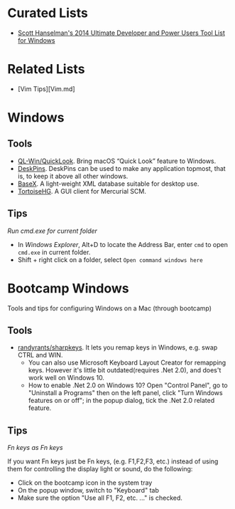 # Curated Lists

* [Scott Hanselman's 2014 Ultimate Developer and Power Users Tool List for Windows](http://www.hanselman.com/blog/ScottHanselmans2014UltimateDeveloperAndPowerUsersToolListForWindows.aspx)

# Related Lists

* [Vim Tips][Vim.md]

# Windows

## Tools

* [QL-Win/QuickLook](https://github.com/QL-Win/QuickLook/). Bring macOS “Quick Look” feature to Windows.
* [DeskPins](http://efotinis.neocities.org/deskpins/index.html). DeskPins can be used to make any application topmost, that is, to keep it above all other windows. 
* [BaseX](http://www.basex.org/). A light-weight XML database suitable for desktop use.
* [TortoiseHG](https://tortoisehg.bitbucket.io/). A GUI client for Mercurial SCM.

## Tips

*Run cmd.exe for current folder*

* In *Windows Explorer*, Alt+D to locate the Address Bar, enter `cmd` to open `cmd.exe` in current folder.
* Shift + right click on a folder, select `Open command windows here` 

# Bootcamp Windows

Tools and tips for configuring Windows on a Mac (through bootcamp)

## Tools

* [randyrants/sharpkeys](https://github.com/randyrants/sharpkeys). It lets you remap keys in Windows, e.g. swap CTRL and WIN.
    * You can also use Microsoft Keyboard Layout Creator for remapping keys. However it's little bit outdated(requires .Net 2.0), and does't work well on Windows 10.
    * How to enable .Net 2.0 on Windows 10? Open "Control Panel", go to "Uninstall a Programs" then on the left panel, click "Turn Windows features on or off"; in the popup dialog, tick the .Net 2.0 related feature.

## Tips

*Fn keys as Fn keys*

If you want Fn keys just be Fn keys, (e.g. F1,F2,F3, etc.) instead of using them for controlling the display light or sound, do the following:

* Click on the bootcamp icon in the system tray
* On the popup window, switch to "Keyboard" tab
* Make sure the option "Use all F1, F2, etc. ..." is checked.